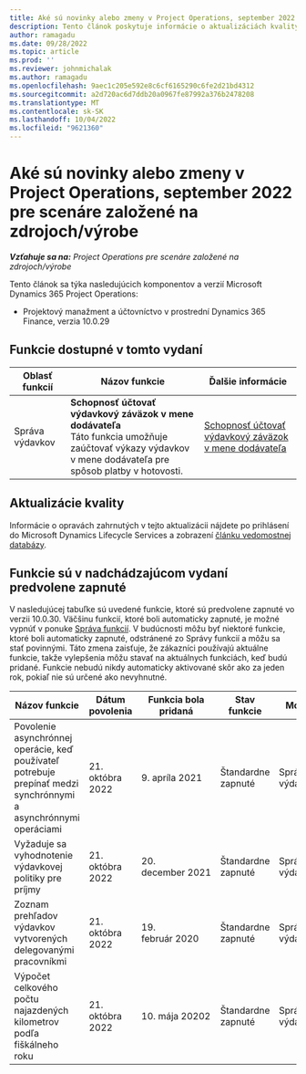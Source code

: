 ```yaml
---
title: Aké sú novinky alebo zmeny v Project Operations, september 2022 pre scenáre založené na zdrojoch/výrobe
description: Tento článok poskytuje informácie o aktualizáciách kvality, ktoré sú k dispozícii vo vydaní nasadenia Microsoft Dynamics 365 Project Operations pre scenáre založené na zdrojoch/výrobe zo septembra 2022.
author: ramagadu
ms.date: 09/28/2022
ms.topic: article
ms.prod: ''
ms.reviewer: johnmichalak
ms.author: ramagadu
ms.openlocfilehash: 9aec1c205e592e8c6cf6165290c6fe2d21bd4312
ms.sourcegitcommit: a2d720ac6d7ddb20a0967fe87992a376b2478208
ms.translationtype: MT
ms.contentlocale: sk-SK
ms.lasthandoff: 10/04/2022
ms.locfileid: "9621360"
---
```

# <a name="whats-new-or-changed-in-project-operations-september-2022-for-stockedproduction-based-scenarios"></a>Aké sú novinky alebo zmeny v Project Operations, september 2022 pre scenáre založené na zdrojoch/výrobe

_**Vzťahuje sa na:** Project Operations pre scenáre založené na zdrojoch/výrobe_

Tento článok sa týka nasledujúcich komponentov a verzií Microsoft Dynamics 365 Project Operations:

- Projektový manažment a účtovníctvo v prostrední Dynamics 365 Finance, verzia 10.0.29

## <a name="features-included-in-this-release"></a>Funkcie dostupné v tomto vydaní

| Oblasť funkcií | Názov funkcie | Ďalšie informácie |
| --- | --- | --- |
| Správa výdavkov | **Schopnosť účtovať výdavkový záväzok v mene dodávateľa**<br>Táto funkcia umožňuje zaúčtovať výkazy výdavkov v mene dodávateľa pre spôsob platby v hotovosti. | [Schopnosť účtovať výdavkový záväzok v mene dodávateľa](/dynamics365/project-operations/expense/posting-expense-reports#enable-the-ability-to-post-expense-liability-in-vendor-currency-for-cash-payment-method-feature) |

## <a name="quality-updates"></a>Aktualizácie kvality

Informácie o opravách zahrnutých v tejto aktualizácii nájdete po prihlásení do Microsoft Dynamics Lifecycle Services a zobrazení [článku vedomostnej databázy](https://fix.lcs.dynamics.com/Issue/Details?bugId=726559).

## <a name="features-turned-on-by-default-in-upcoming-release"></a>Funkcie sú v nadchádzajúcom vydaní predvolene zapnuté

V nasledujúcej tabuľke sú uvedené funkcie, ktoré sú predvolene zapnuté vo verzii 10.0.30. Väčšinu funkcií, ktoré boli automaticky zapnuté, je možné vypnúť v ponuke [Správa funkcií](/dynamics365/fin-ops-core/fin-ops/get-started/feature-management/feature-management-overview). V budúcnosti môžu byť niektoré funkcie, ktoré boli automaticky zapnuté, odstránené zo Správy funkcií a môžu sa stať povinnými. Táto zmena zaisťuje, že zákazníci používajú aktuálne funkcie, takže vylepšenia môžu stavať na aktuálnych funkciách, keď budú pridané. Funkcie nebudú nikdy automaticky aktivované skôr ako za jeden rok, pokiaľ nie sú určené ako nevyhnutné.

| Názov funkcie | Dátum povolenia | Funkcia bola pridaná | Stav funkcie | Modul |
| --- | --- | --- |--- |--- |
| Povolenie asynchrónnej operácie, keď používateľ potrebuje prepínať medzi synchrónnymi a asynchrónnymi operáciami | 21. októbra 2022 | 9. apríla 2021 | Štandardne zapnuté | Správa výdavkov |
| Vyžaduje sa vyhodnotenie výdavkovej politiky pre príjmy | 21. októbra 2022 | 20. december 2021 | Štandardne zapnuté | Správa výdavkov |
| Zoznam prehľadov výdavkov vytvorených delegovanými pracovníkmi | 21. októbra 2022 | 19. február 2020 | Štandardne zapnuté | Správa výdavkov |
| Výpočet celkového počtu najazdených kilometrov podľa fiškálneho roku | 21. októbra 2022 | 10. mája 20202 | Štandardne zapnuté | Správa výdavkov |
